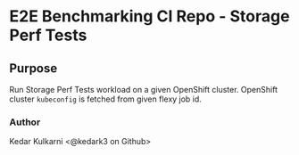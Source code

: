 # E2E Benchmarking CI Repo - Storage Perf Tests


## Purpose

Run Storage Perf Tests workload on a given OpenShift cluster. OpenShift cluster `kubeconfig` is fetched from given flexy job id.


### Author
Kedar Kulkarni <@kedark3 on Github>